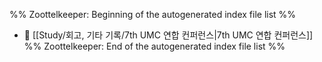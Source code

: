 %% Zoottelkeeper: Beginning of the autogenerated index file list  %%
- 📄 [[Study/회고, 기타 기록/7th UMC 연합 컨퍼런스|7th UMC 연합 컨퍼런스]]
%% Zoottelkeeper: End of the autogenerated index file list  %%
